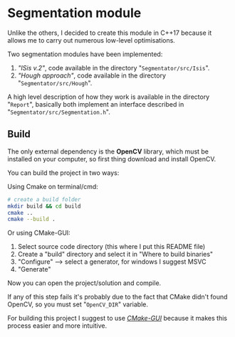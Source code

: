# Segmentation module
Unlike the others, I decided to create this module in C++17 because it allows me to carry out numerous low-level optimisations.

Two segmentation modules have been implemented:
1. *"ISis v.2"*, code available in the directory "`Segmentator/src/Isis`".
2. *"Hough approach"*, code available in the directory "`Segmentator/src/Hough`".

A high level description of how they work is available in the directory "`Report`", basically both implement an interface described in "`Segmentator/src/Segmentation.h`".


## Build
The only external dependency is the **OpenCV** library, which must be installed on your computer, so first thing download and install OpenCV.

You can build the project in two ways:

Using Cmake on terminal/cmd:
```bash
# create a build folder
mkdir build && cd build
cmake ..
cmake --build .
```

Or using CMake-GUI:
1. Select source code directory (this where I put this README file)
2. Create a "build" directory and select it in "Where to build binaries"
3. "Configure" --> select a generator, for windows I suggest MSVC
4. "Generate"

Now you can open the project/solution and compile.

If any of this step fails it's probably due to the fact that CMake didn't found OpenCV, so you must set "`OpenCV_DIR`" variable.

For building this project I suggest to use [*CMake-GUI*](https://cmake.org/download/) because it makes this process easier and more intuitive.